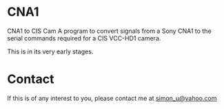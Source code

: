 CNA1
====

CNA1 to CIS Cam
A program to convert signals from a Sony CNA1 to the serial commands required for a CIS VCC-HD1 camera.

This is in its very early stages.

Contact
====

If this is of any interest to you, please contact me at simon_u@yahoo.com
